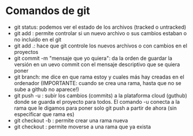 # Comandos de git

- git status: podemos ver el estado de los archivos (tracked o untracked)
- git add <file>: permite controlar si un nuevo archivo o sus cambios estaban o no incluido en el git
- git add .: hace que git controle los nuevos archivos o con cambios en el proyectos
- git commit -m "mensaje que yo quiera": da la orden de guardar la versión en un uevo commit con el mensaje descriptivo que se quiera poner
- git branch: me dice en que rama estoy y cuales más hay creadas en el ordenador (IMPORTANTE: cuando se crea una rama, hasta que no se sube a github no aparece!)
- git push -u <rama>: subir los cambios (commits) a la plataforma cloud (guthub) donde se guarda el proyecto para todos. El comando -u conecta a la rama que le digamos para poner solo git push a partir de ahora (sin especificar que rama es)
- git checkout -b <rama>: permite crear una rama nueva
- git checkout <rama>: permite moverse a una rama que ya exista
